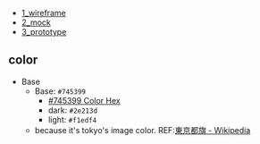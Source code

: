 - [1_wireframe](./1_wireframe)
- [2_mock](./2_mock)
- [3_prototype](./3_prototype/index.html)

## color

- Base
  - Base: `#745399`
    - [#745399 Color Hex](https://www.color-hex.com/color/745399)
    - dark: `#2e213d`
    - light: `#f1edf4`
  - because it's tokyo's image color. REF:[東京都旗 - Wikipedia](https://ja.wikipedia.org/wiki/%E6%9D%B1%E4%BA%AC%E9%83%BD%E6%97%97#:~:text=%E6%9D%B1%E4%BA%AC%E9%83%BD%E6%97%97%E3%81%AF%E6%B1%9F%E6%88%B8,%E3%83%89%E3%83%A1%E3%82%A4%E3%83%B3%E3%81%A8%E3%81%AA%E3%81%A3%E3%81%A6%E3%81%84%E3%82%8B%E3%80%82)
